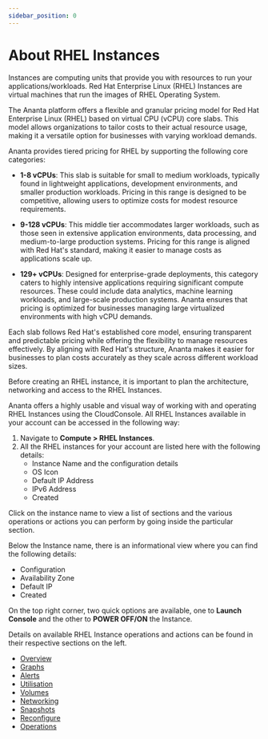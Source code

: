 ```yaml
---
sidebar_position: 0
---
```

# About RHEL Instances

Instances are computing units that provide you with resources to run your applications/workloads. Red Hat Enterprise Linux (RHEL) Instances are virtual machines that run the images of RHEL Operating System.

The Ananta platform offers a flexible and granular pricing model for Red Hat Enterprise Linux (RHEL) based on virtual CPU (vCPU) core slabs. This model allows organizations to tailor costs to their actual resource usage, making it a versatile option for businesses with varying workload demands.

Ananta provides tiered pricing for RHEL by supporting the following core categories:

- **1-8 vCPUs**: This slab is suitable for small to medium workloads, typically found in lightweight applications, development environments, and smaller production workloads. Pricing in this range is designed to be competitive, allowing users to optimize costs for modest resource requirements.
    
- **9-128 vCPUs**: This middle tier accommodates larger workloads, such as those seen in extensive application environments, data processing, and medium-to-large production systems. Pricing for this range is aligned with Red Hat's standard, making it easier to manage costs as applications scale up.
    
- **129+ vCPUs**: Designed for enterprise-grade deployments, this category caters to highly intensive applications requiring significant compute resources. These could include data analytics, machine learning workloads, and large-scale production systems. Ananta ensures that pricing is optimized for businesses managing large virtualized environments with high vCPU demands.
    

Each slab follows Red Hat's established core model, ensuring transparent and predictable pricing while offering the flexibility to manage resources effectively. By aligning with Red Hat's structure, Ananta makes it easier for businesses to plan costs accurately as they scale across different workload sizes.

Before creating an RHEL instance, it is important to plan the architecture, networking and access to the RHEL Instances.

Ananta offers a highly usable and visual way of working with and operating RHEL Instances using the CloudConsole. All RHEL Instances available in your account can be accessed in the following way:

1. Navigate to **Compute > RHEL Instances**.
2. All the RHEL instances for your account are listed here with the following details:
	- Instance Name and the configuration details
	- OS Icon
	- Default IP Address
	- IPv6 Address
	- Created

Click on the instance name to view a list of sections and the various operations or actions you can perform by going inside the particular section. 

Below the Instance name, there is an informational view where you can find the following details:
- Configuration
- Availability Zone
- Default IP
- Created 

On the top right corner, two quick options are available, one to **Launch Console** and the other to **POWER OFF/ON** the Instance.
 
Details on available RHEL Instance operations and actions can be found in their respective sections on the left.

- [Overview](ViewingDetailsofRHELInstances.md)
- [Graphs](ViewingGraphsandUtilizationofRHELInstances.md)
- [Alerts](ConfiguringAlertsonRHELInstances.md)
- [Utilisation](ViewingGraphsandUtilizationofRHELInstances.md)
- [Volumes](VolumeManagementwithRHELInstances.md)
- [Networking](NetworkingManagementwithRHELInstances.md)
- [Snapshots](WorkingwithRHELInstanceSnapshots.md)
- [Reconfigure](ReconfiguringRHELInstances.md)
- [Operations](RHELInstanceOperations.md)


